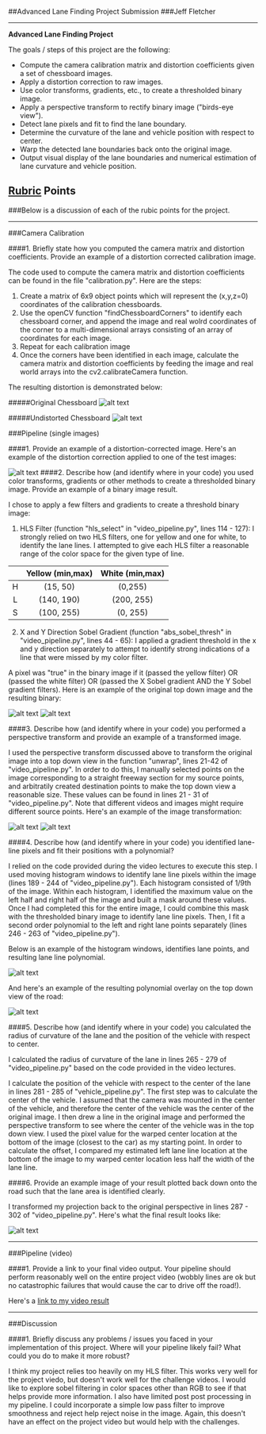 ##Advanced Lane Finding Project Submission
###Jeff Fletcher

---

**Advanced Lane Finding Project**

The goals / steps of this project are the following:

* Compute the camera calibration matrix and distortion coefficients given a set of chessboard images.
* Apply a distortion correction to raw images.
* Use color transforms, gradients, etc., to create a thresholded binary image.
* Apply a perspective transform to rectify binary image ("birds-eye view").
* Detect lane pixels and fit to find the lane boundary.
* Determine the curvature of the lane and vehicle position with respect to center.
* Warp the detected lane boundaries back onto the original image.
* Output visual display of the lane boundaries and numerical estimation of lane curvature and vehicle position.

[//]: # (Image References)

[image1]: ./camera_cal/calibration1.jpg "Original Chessboard"
[image2]: ./output_images/test_undist.jpg "Undistorted Chessboard"
[image3]: ./output_images/top_down.jpg "Top Down View"
[image4]: ./output_images/combined_binary.jpg "Binary Mask"
[image5]: ./output_images/original.jpg "Original Image"
[image6]: ./output_images/histogram_mask.jpg "Histogram Mask"
[image7]: ./output_images/curve_fitting.jpg "Curve Fitting"
[image8]: ./output_images/result.jpg "Result"
[video1]: ./output_images/project_video_labeled.mp4 "Video"

## [Rubric](https://review.udacity.com/#!/rubrics/571/view) Points
###Below is a discussion of each of the rubic points for the project.  

---
###Camera Calibration

####1. Briefly state how you computed the camera matrix and distortion coefficients. Provide an example of a distortion corrected calibration image.

The code used to compute the camera matrix and distortion coefficients can be found in the file "calibration.py". Here are the steps:

1. Create a matrix of 6x9 object points which will represent the (x,y,z=0) coordinates of the calibration chessboards.
2. Use the openCV function "findChessboardCorners" to identify each chessboard corner, and append the image and real wolrd coordinates of the corner to a multi-dimensional arrays consisting of an array of coordinates for each image.
3. Repeat for each calibration image
4. Once the corners have been identified in each image, calculate the camera matrix and distortion coefficients by feeding the image and real world arrays into the cv2.calibrateCamera function.

The resulting distortion is demonstrated below:

#####Original Chessboard
![alt text][image1]

#####Undistorted Chessboard
![alt text][image2]

###Pipeline (single images)

####1. Provide an example of a distortion-corrected image.
Here's an example of the distortion correction applied to one of the test images:

![alt text][image3]
####2. Describe how (and identify where in your code) you used color transforms, gradients or other methods to create a thresholded binary image.  Provide an example of a binary image result.

I chose to apply a few filters and gradients to create a threshold binary image:

1. HLS Filter (function "hls_select" in "video_pipeline.py", lines 114 - 127): I strongly relied on two HLS filters, one for yellow and one for white, to identify the lane lines. I attempted to give each HLS filter a reasonable range of the color space for the given type of line.

|   |Yellow (min,max)| White (min,max)| 
|:-:|:--------------:|:--------------:| 
| H | (15, 50)       | (0,255)        | 
| L | (140, 190)     | (200, 255)     |
| S | (100, 255)     | (0, 255)       |

2. X and Y Direction Sobel Gradient (function "abs_sobel_thresh" in "video_pipeline.py", lines 44 - 65): I applied a gradient threshold in the x and y direction separately to attempt to identify strong indications of a line that were missed by my color filter. 

A pixel was "true" in the binary image if it (passed the yellow filter) OR (passed the white filter) OR (passed the X Sobel gradient AND the Y Sobel gradient filters).  Here is an example of the original top down image and the resulting binary:

![alt text][image3]
![alt text][image4]

####3. Describe how (and identify where in your code) you performed a perspective transform and provide an example of a transformed image.

I used the perspective transform discussed above to transform the original image into a top down view in the function "unwrap", lines 21-42 of "video_pipeline.py". In order to do this, I manually selected points on the image corresponding to a straight freeway section for my source points, and arbitratily created destination points to make the top down view a reasonable size. These values can be found in lines 21 - 31 of "video_pipeline.py". Note that different videos and images might require different source points. Here's an example of the image transformation: 

![alt text][image5]
![alt text][image3]

####4. Describe how (and identify where in your code) you identified lane-line pixels and fit their positions with a polynomial?

I relied on the code provided during the video lectures to execute this step. I used moving histogram windows to identify lane line pixels within the image (lines 189 - 244 of "video_pipeline.py"). Each histogram consisted of 1/9th of the image. Within each histogram, I identified the maximum value on the left half and right half of the image and built a mask around these values. Once I had completed this for the entire image, I could combine this mask with the thresholded binary image to identify lane line pixels. Then, I fit a second order polynomial to the left and right lane points separately (lines 246 - 263 of "video_pipeline.py"). 

Below is an example of the histogram windows, identifies lane points, and resulting lane line polynomial.

![alt text][image6]

And here's an example of the resulting polynomial overlay on the top down view of the road:

![alt text][image7]

####5. Describe how (and identify where in your code) you calculated the radius of curvature of the lane and the position of the vehicle with respect to center.

I calculated the radius of curvature of the lane in lines 265 - 279 of "video_pipeline.py" based on the code provided in the video lectures.

I calculate the position of the vehicle with respect to the center of the lane in lines 281 - 285 of "vehicle_pipeline.py". The first step was to calculate the center of the vehicle. I assumed that the camera was mounted in the center of the vehicle, and therefore the center of the vehicle was the center of the original image. I then drew a line in the original image and performed the perspective transform to see where the center of the vehicle was in the top down view. I used the pixel value for the warped center location at the bottom of the image (closest to the car) as my starting point. In order to calculate the offset, I compared my estimated left lane line location at the bottom of the image to my warped center location less half the width of the lane line.

####6. Provide an example image of your result plotted back down onto the road such that the lane area is identified clearly.

I transformed my projection back to the original perspective in lines 287 - 302 of "video_pipeline.py". Here's what the final result looks like:

![alt text][image8]

---

###Pipeline (video)

####1. Provide a link to your final video output.  Your pipeline should perform reasonably well on the entire project video (wobbly lines are ok but no catastrophic failures that would cause the car to drive off the road!).

Here's a [link to my video result](./output_images/project_video_labeled.mp4)

---

###Discussion

####1. Briefly discuss any problems / issues you faced in your implementation of this project.  Where will your pipeline likely fail?  What could you do to make it more robust?

I think my project relies too heavily on my HLS filter. This works very well for the project viedo, but doesn't work well for the challenge videos. I would like to explore sobel filtering in color spaces other than RGB to see if that helps provide more information. I also have limited post post processing in my pipeline. I could incorporate a simple low pass filter to improve smoothness and reject help reject noise in the image. Again, this doesn't have an effect on the project video but would help with the challenges.


